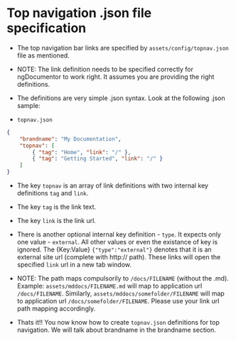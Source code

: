 # Top navigation .json file specification


* The top navigation bar links are specified by `assets/config/topnav.json` file as mentioned.


* NOTE: The link definition needs to be specified correctly for ngDocumentor to work right. It assumes you are providing the right definitions.


* The definitions are very simple .json syntax. Look at the following .json sample:


* `topnav.json`

```json
{
    "brandname": "My Documentation",
    "topnav": [
        { "tag": "Home", "link": "/" },
        { "tag": "Getting Started", "link": "/" }
    ]
}
```


* The key `topnav` is an array of link definitions with two internal key definitions `tag` and `link`.


* The key `tag` is the link text.


* The key `link` is the link url.


* There is another optional internal key definition - `type`. It expects only one value - `external`. All other values or even the existance of key is ignored. The {Key:Value} `{"type":"external"}` denotes that it is an external site url (complete with http:// path). These links will open the specified `link` url in a new tab window.


* NOTE: The path maps compulsorily to `/docs/FILENAME` (without the .md). Example: `assets/mddocs/FILENAME.md` will map to application url `/docs/FILENAME`. Similarly, `assets/mddocs/somefolder/FILENAME` will map to application url `/docs/somefolder/FILENAME`. Please use your link url path mapping accordingly.


* Thats it!! You now know how to create `topnav.json` definitions for top navigation. We will talk about brandname  in the brandname section.

